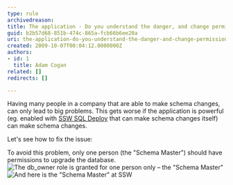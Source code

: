 ```yaml
---
type: rule
archivedreason: 
title: The application - Do you understand the danger, and change permissions so "Schema Changes" can only be done by the "Schema Master"?
guid: b2b57d68-851b-474c-865a-fcb66b6ee20a
uri: the-application-do-you-understand-the-danger-and-change-permissions-so-schema-changes-can-only-be-done-by-the-schema-master
created: 2009-10-07T00:04:12.0000000Z
authors:
- id: 1
  title: Adam Cogan
related: []
redirects: []

---
```


Having many people in a company that are able to make schema changes, can only lead to big problems. This gets worse if the application is powerful (eg. enabled with [SSW SQL Deploy](http://www.ssw.com.au/SSW/SQLDeploy/) that can make schema changes itself) can make schema changes. 

 Let's see how to fix the issue:   
<!--endintro-->
 To avoid this problem, only one person (the "Schema Master") should have permissions to upgrade the database. 
![The db\_owner role is granted for one person only – the "Schema Master"](FullPermission.jpg)
![And here is the "Schema Master" at SSW](Adam.jpg)
